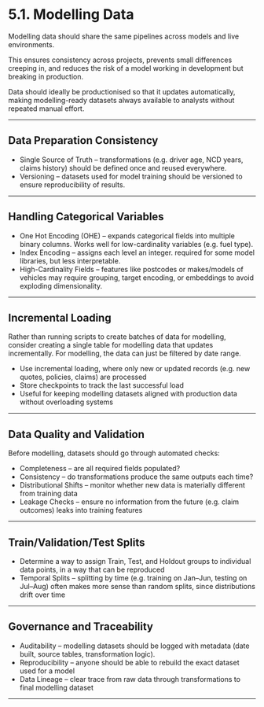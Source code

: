 # 5.1. Modelling Data

Modelling data should share the same pipelines across models and live environments.  

This ensures consistency across projects, prevents small differences creeping in, and reduces the risk of a model working in development but breaking in production.  

Data should ideally be productionised so that it updates automatically, making modelling-ready datasets always available to analysts without repeated manual effort.  

---

## Data Preparation Consistency

- Single Source of Truth – transformations (e.g. driver age, NCD years, claims history) should be defined once and reused everywhere.  
- Versioning – datasets used for model training should be versioned to ensure reproducibility of results.  

---

## Handling Categorical Variables

- One Hot Encoding (OHE) – expands categorical fields into multiple binary columns. Works well for low-cardinality variables (e.g. fuel type).  
- Index Encoding – assigns each level an integer. required for some model libraries, but less interpretable.  
- High-Cardinality Fields – features like postcodes or makes/models of vehicles may require grouping, target encoding, or embeddings to avoid exploding dimensionality.  

---

## Incremental Loading

Rather than running scripts to create batches of data for modelling, consider creating a single table for modelling data that updates incrementally. For modelling, the data can just be filtered by date range. 

- Use incremental loading, where only new or updated records (e.g. new quotes, policies, claims) are processed
- Store checkpoints to track the last successful load
- Useful for keeping modelling datasets aligned with production data without overloading systems

---

## Data Quality and Validation

Before modelling, datasets should go through automated checks:  

- Completeness – are all required fields populated?  
- Consistency – do transformations produce the same outputs each time?  
- Distributional Shifts – monitor whether new data is materially different from training data
- Leakage Checks – ensure no information from the future (e.g. claim outcomes) leaks into training features

---

## Train/Validation/Test Splits

- Determine a way to assign Train, Test, and Holdout groups to individual data points, in a way that can be reproduced
- Temporal Splits – splitting by time (e.g. training on Jan–Jun, testing on Jul–Aug) often makes more sense than random splits, since distributions drift over time
 
---

## Governance and Traceability

- Auditability – modelling datasets should be logged with metadata (date built, source tables, transformation logic).  
- Reproducibility – anyone should be able to rebuild the exact dataset used for a model
- Data Lineage – clear trace from raw data through transformations to final modelling dataset

---